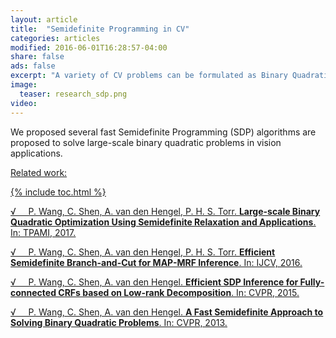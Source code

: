 ```yaml
---
layout: article
title:  "Semidefinite Programming in CV"
categories: articles
modified: 2016-06-01T16:28:57-04:00
share: false
ads: false
excerpt: "A variety of CV problems can be formulated as Binary Quadratic Problems (BQP), such as segmentation, image registration/matching and image denoising/restoration. We developed several fast and accurate BQP solvers based on semidefinite programming (SDP) relaxation. Details can be found in our publications in TPAMI, IJCV and CVPR. "
image:
  teaser: research_sdp.png
video:
---
```

We proposed several fast Semidefinite Programming (SDP) algorithms are proposed to solve large-scale binary quadratic problems in vision applications.

<u>Related work:<u/>

{% include toc.html %}

&radic; &nbsp; &nbsp; P. Wang, C. Shen, A. van den Hengel, P. H. S. Torr. **Large-scale Binary Quadratic Optimization Using Semidefinite Relaxation and Applications**. In: TPAMI, 2017.

&radic; &nbsp; &nbsp; P. Wang, C. Shen, A. van den Hengel, P. H. S. Torr. **Efficient Semidefinite Branch-and-Cut for MAP-MRF Inference**. In: IJCV, 2016.

&radic; &nbsp; &nbsp; P. Wang, C. Shen, A. van den Hengel. **Efficient SDP Inference for Fully-connected CRFs based on Low-rank Decomposition**. In: CVPR, 2015.

&radic; &nbsp; &nbsp; P. Wang, C. Shen, A. van den Hengel. **A Fast Semidefinite Approach to Solving Binary Quadratic Problems**. In: CVPR, 2013.